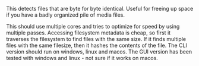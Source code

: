This detects files that are byte for byte identical. Useful for freeing up space if you have a badly organized pile of media files.

This should use multiple cores and tries to optimize for speed by using multiple passes. Accessing filesystem metadata is cheap, so first it traverses the filesystem to find files with the same size. If it finds multiple files with the same filesize, then it hashes the contents of the file. The CLI version should run on windows, linux and macos. The GUI version has been tested with windows and linux - not sure if it works on macos.
